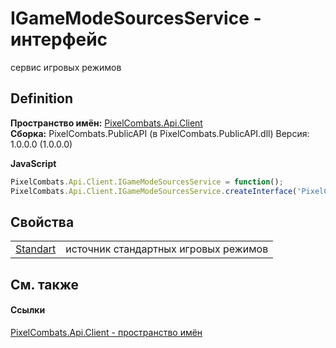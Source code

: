 # IGameModeSourcesService - интерфейс


сервис игровых режимов



## Definition
**Пространство имён:** <a href="0bc5bced-b862-6ec1-859b-5f3a1a1a4e37">PixelCombats.Api.Client</a>  
**Сборка:** PixelCombats.PublicAPI (в PixelCombats.PublicAPI.dll) Версия: 1.0.0.0 (1.0.0.0)

**JavaScript**
``` JavaScript
PixelCombats.Api.Client.IGameModeSourcesService = function();
PixelCombats.Api.Client.IGameModeSourcesService.createInterface('PixelCombats.Api.Client.IGameModeSourcesService');
```



## Свойства
<table>
<tr>
<td><a href="e2fc9efb-175f-8e3f-8a38-28553e842fb4">Standart</a></td>
<td>источник стандартных игровых режимов</td></tr>
</table>

## См. также


#### Ссылки
<a href="0bc5bced-b862-6ec1-859b-5f3a1a1a4e37">PixelCombats.Api.Client - пространство имён</a>  
